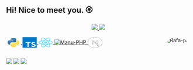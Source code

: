 ## Hi! Nice to meet you. :rosette:

<div align="center">
  <a href="https://github.com/emanupires">
  <img height="180em" src="https://github-readme-stats.vercel.app/api?username=emanupires&show_icons=true&theme=radical&include_all_commits=true&count_private=true"/>
  <img height="180em" src="https://github-readme-stats.vercel.app/api/top-langs/?username=emanupires&layout=compact&langs_count=7&theme=radical"/>
</div>

<div style="display: inline_block"><br>
  <img align="center" alt="Manu-Python" height="30" width="40" src="https://raw.githubusercontent.com/devicons/devicon/ca28c779441053191ff11710fe24a9e6c23690d6/icons/python/python-original.svg">
 <img align="center" alt="Manu-Ts" height="30" width="40" src="https://raw.githubusercontent.com/devicons/devicon/master/icons/typescript/typescript-plain.svg">
  <img align="center" alt="Manu-React" height="30" width="40" src="https://raw.githubusercontent.com/devicons/devicon/master/icons/react/react-original.svg">
  <img align="center" alt="Manu-PHP" height="30" width="40" src="https://cdn.jsdelivr.net/gh/devicons/devicon/icons/php/php-plain.svg">
   <img align="center" alt="Manu-Next" height="30" width="40" src="https://raw.githubusercontent.com/devicons/devicon/master/icons/nextjs/nextjs-line.svg">
  <img align="right" alt="Rafa-pic" height="150" style="border-radius:50px;" src="https://img.freepik.com/fotos-premium/gato-trabalhando-no-computador-foto-engracada-de-patas-de-gato-digitando-ou-pressionando-botoes-em-um-teclado-de-laptop_265657-60.jpg?w=740">  
</div>

##


<div> 
  <a href="https://instagram.com/emanupires_" target="_blank"><img src="https://img.shields.io/badge/-Instagram-%23E4405F?style=for-the-badge&logo=instagram&logoColor=white" target="_blank"></a>
  <a href = "mailto:emanuelepires2000@gmail.com"><img src="https://img.shields.io/badge/-Gmail-%23333?style=for-the-badge&logo=gmail&logoColor=white" target="_blank"></a>
  <a href="https://www.linkedin.com/in/emanuele-pires-893964368/" target="_blank"><img src="https://img.shields.io/badge/-LinkedIn-%230077B5?style=for-the-badge&logo=linkedin&logoColor=white" target="_blank"></a>
</div>
